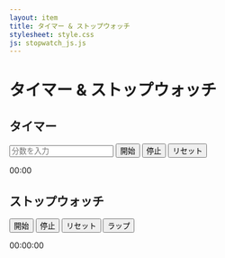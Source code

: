 ```yaml
---
layout: item
title: タイマー & ストップウォッチ
stylesheet: style.css
js: stopwatch_js.js
---
```

<div class="container">
    <h1>タイマー & ストップウォッチ</h1>
    <div class="section">
        <h2>タイマー</h2>
        <input type="number" id="timer-minutes" min="0" placeholder="分数を入力">
        <button id="start-timer">開始</button>
        <button id="stop-timer">停止</button>
        <button id="reset-timer">リセット</button>
        <p id="timer-display">00:00</p>
    </div>
    <div class="section">
        <h2>ストップウォッチ</h2>
        <button id="start-stopwatch">開始</button>
        <button id="stop-stopwatch">停止</button>
        <button id="reset-stopwatch">リセット</button>
        <button id="lap-stopwatch">ラップ</button>
        <p id="stopwatch-display">00:00:00</p>
        <ul id="lap-times"></ul>
    </div>
</div>